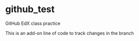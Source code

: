 # github_test
GitHub EdX class practice

This is an add-on line of code to track changes in the branch
